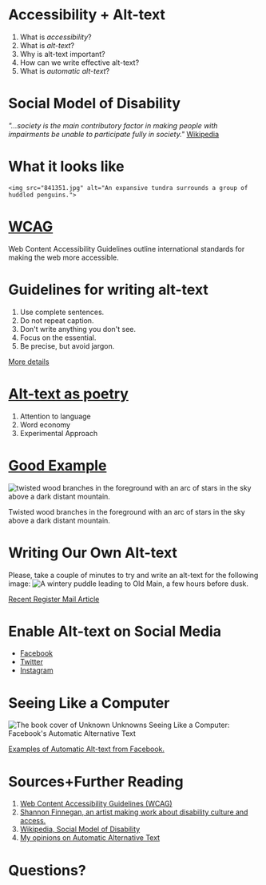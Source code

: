 # Accessibility + Alt-text
1. What is _accessibility_?
2. What is _alt-text_?
3. Why is alt-text important?
4. How can we write effective alt-text?
5. What is _automatic alt-text_?

# Social Model of Disability
_"...society is the main contributory factor in making people with impairments 
be unable to participate fully in society."_ [Wikipedia][3]

# What it looks like
`<img src="841351.jpg" alt="An expansive tundra surrounds a group of huddled penguins.">`


# [WCAG](https://www.w3.org/WAI/WCAG21/quickref/#non-text-content)
Web Content Accessibility Guidelines outline international standards for making the web more accessible.

# Guidelines for writing alt-text
1. Use complete sentences.
2. Do not repeat caption.
3. Don't write anything you don't see.
4. Focus on the essential.
5. Be precise, but avoid jargon.

[More details](https://live.coyote.pics/support)

# [Alt-text as poetry][5]
1. Attention to language
2. Word economy
3. Experimental Approach

# [Good Example][6]
![twisted wood branches in the foreground with an arc of stars in the sky above a dark distant mountain.](https://www.eyebeam.org/wp-content/uploads/2019/05/Example-1-Image-1-640x425.jpg)

Twisted wood branches in the foreground with an arc of stars in the sky above a dark distant mountain.

# Writing Our Own Alt-text
Please, take a couple of minutes to try and write an alt-text for the following image:
![A wintery puddle leading to Old Main, a few hours before dusk.](https://www.galesburg.com/storyimage/LG/20191020/NEWS/191029995/AR/0/AR-191029995.jpg?Q=75&maxW=640&maxH=1920)

[Recent Register Mail Article][4]

# Enable Alt-text on Social Media
- [Facebook](https://www.facebook.com/help/214124458607871)
- [Twitter](https://help.twitter.com/en/using-twitter/picture-descriptions)
- [Instagram](https://help.instagram.com/503708446705527)

# Seeing Like a Computer
![The book cover of Unknown Unknowns Seeing Like a Computer: Facebook's Automatic Alternative Text](https://assets.bigcartel.com/product_images/227907494/seeing_cover.jpg?auto=format&fit=max&w=480)

[Examples of Automatic Alt-text from Facebook.](https://assets.bigcartel.com/product_images/225039931/seeing_pg214.jpg?auto=format&fit=max&w=2000)

# Sources+Further Reading
1. [Web Content Accessibility Guidelines (WCAG)][1]
2. [Shannon Finnegan, an artist making work about disability culture and access.][2]
3. [Wikipedia, Social Model of Disability][3]
4. [My opinions on Automatic Alternative Text][7]

[1]: https://www.w3.org/TR/WCAG20/
[2]: https://shannonfinnegan.com/
[3]: https://en.wikipedia.org/wiki/Social_model_of_disability
[4]: https://www.galesburg.com/news/20191020/knox-enrollment-dips-75-students
[5]: [https://www.eyebeam.org/alt-text-as-poetry/]
[6]: [https://www.instagram.com/deathvalleynps/]
[7]: ./zine.pdf

# Questions?